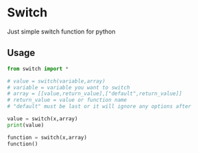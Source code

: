 # Switch

Just simple switch function for python

## Usage

```python
from switch import *

# value = switch(variable,array)
# variable = variable you want to switch
# array = [[value,return_value],["default",return_value]]
# return_value = value or function name
# "default" must be last or it will ignore any options after

value = switch(x,array)
print(value)

function = switch(x,array)
function()
```
